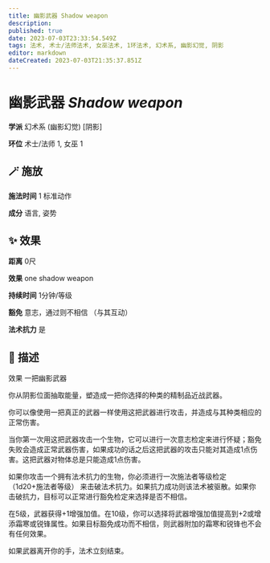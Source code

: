 ```yaml
---
title: 幽影武器 Shadow weapon
description: 
published: true
date: 2023-07-03T23:33:54.549Z
tags: 法术, 术士/法师法术, 女巫法术, 1环法术, 幻术系, 幽影幻觉, 阴影
editor: markdown
dateCreated: 2023-07-03T21:35:37.851Z
---
```


# **幽影武器** *Shadow weapon*

**学派** 幻术系 (幽影幻觉) \[阴影\] 

**环位** 术士/法师 1, 女巫 1

## 🪄 施放

**施法时间** 1 标准动作

**成分** 语言, 姿势

## ✨ 效果  

**距离** 0尺 

**效果** one shadow weapon 

**持续时间** 1分钟/等级 

**豁免** 意志，通过则不相信 （与其互动）

**法术抗力** 是

## 📖 描述

效果          一把幽影武器

你从阴影位面抽取能量，塑造成一把你选择的种类的精制品近战武器。

你可以像使用一把真正的武器一样使用这把武器进行攻击，并造成与其种类相应的正常伤害。

当你第一次用这把武器攻击一个生物，它可以进行一次意志检定来进行怀疑；豁免失败会造成正常武器伤害，如果成功的话之后这把武器的攻击只能对其造成1点伤害。这把武器对物体总是只能造成1点伤害。

如果你攻击一个拥有法术抗力的生物，你必须进行一次施法者等级检定 （1d20+施法者等级） 来击破法术抗力。如果抗力成功则该法术被驱散。如果你击破抗力，目标可以正常进行豁免检定来选择是否不相信。

在5级，武器获得+1增强加值。在10级，你可以选择将武器增强加值提高到+2或增添霜寒或锐锋属性。如果目标豁免成功而不相信，则武器附加的霜寒和锐锋也不会有任何效果。

如果武器离开你的手，法术立刻结束。
    